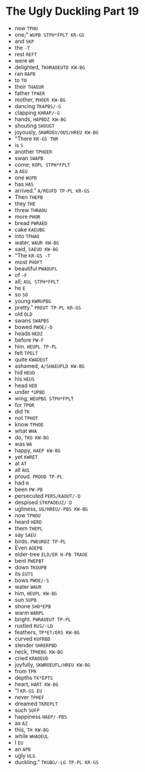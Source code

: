 # The Ugly Duckling Part 19

* new `TPHU`
* one;" `WUPB STPH*FPLT KR-GS`
* and `SKP`
* the `-T`
* rest `REFT`
* were `WR`
* delighted, `TKHRAOEUTD KW-BG`
* ran `RAPB`
* to `TO`
* their `THAEUR`
* father `TPAER`
* mother, `PHOER KW-BG`
* dancing `TKAPBS/-G`
* clapping `KHRAP/-G`
* hands, `HAPBDZ KW-BG`
* shouting `SHOUGT`
* joyously, `SKWROEU/OUS/HREU KW-BG`
* "There `KR-GS THR`
* is `S`
* another `TPHOER`
* swan `SWAPB`
* come; `KOPL STPH*FPLT`
* a `AEU`
* one `WUPB`
* has `HAS`
* arrived." `A/REUFD TP-PL KR-GS`
* Then `THEPB`
* they `THE`
* threw `THRAOU`
* more `PHOR`
* bread `PWRAED`
* cake `KAEUBG`
* into `TPHAO`
* water, `WAUR KW-BG`
* said, `SAEUD KW-BG`
* "The `KR-GS -T`
* most `PHOFT`
* beautiful `PWAOUFL`
* of `-F`
* all; `AUL STPH*FPLT`
* he `E`
* so `SO`
* young `KWRUPBG`
* pretty." `PREUT TP-PL KR-GS`
* old `OLD`
* swans `SWAPBS`
* bowed `PWOE/-D`
* heads `HEDZ`
* before `PW-F`
* him. `HEUPL TP-PL`
* felt `TPELT`
* quite `KWAOEUT`
* ashamed, `A/SHAEUPLD KW-BG`
* hid `HEUD`
* his `HEUS`
* head `HED`
* under `*UPBD`
* wing; `WEUPBG STPH*FPLT`
* for `TPOR`
* did `TK`
* not `TPHOT`
* know `TPHOE`
* what `WHA`
* do, `TKO KW-BG`
* was `WA`
* happy, `HAEP KW-BG`
* yet `KWRET`
* at `AT`
* all `AUL`
* proud. `PROUD TP-PL`
* had `H`
* been `PW-PB`
* persecuted `PERS/KAOUT/-D`
* despised `STKPAOEUZ/-D`
* ugliness, `UG/HREU/-PBS KW-BG`
* now `TPHOU`
* heard `HERD`
* them `THEPL`
* say `SAEU`
* birds. `PWEURDZ TP-PL`
* Even `AOEPB`
* elder-tree `ELD/ER H-PB TRAOE`
* bent `PWEPBT`
* down `TKOUPB`
* its `EUTS`
* bows `PWOE/-S`
* water `WAUR`
* him, `HEUPL KW-BG`
* sun `SUPB`
* shone `SHO*EPB`
* warm `WARPL`
* bright. `PWRAOEUT TP-PL`
* rustled `RUS/-LD`
* feathers, `TP*ET/ERS KW-BG`
* curved `KUFRBD`
* slender `SHRERPBD`
* neck, `TPHEBG KW-BG`
* cried `KRAOEUD`
* joyfully, `SKWROEUFL/HREU KW-BG`
* from `TPR`
* depths `TK*EPTS`
* heart, `HART KW-BG`
* "I `KR-GS EU`
* never `TPHEF`
* dreamed `TKREPLT`
* such `SUFP`
* happiness `HAEP/-PBS`
* as `AZ`
* this, `TH KW-BG`
* while `WHAOEUL`
* I `EU`
* an `APB`
* ugly `ULG`
* duckling." `TKUBG/-LG TP-PL KR-GS`
